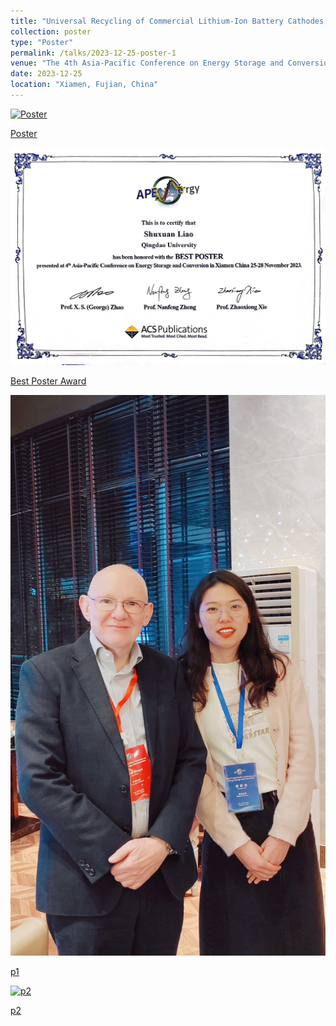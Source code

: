 ```yaml
---
title: "Universal Recycling of Commercial Lithium-Ion Battery Cathodes through Space Charge Construction"
collection: poster
type: "Poster"
permalink: /talks/2023-12-25-poster-1
venue: "The 4th Asia-Pacific Conference on Energy Storage and Conversion"
date: 2023-12-25
location: "Xiamen, Fujian, China"
---
```


[![Poster](/assets/poster-2023.jpg)](/assets/poster-2023.jpg)

[Poster](/assets/poster-2023.jpg)


[![Best Poster Award](/assets/bestposter.jpg)](/assets/bestposter.jpg)

[Best Poster Award](/assets/bestposter.jpg)


[![p1](/assets/withpeter.jpg)](/assets/withpeter.jpg)

[p1](/assets/withpeter.jpg)

[![p2](/assets/p2.jpg)](/assets/p2.jpg)

[p2](/assets/p2.jpg)

